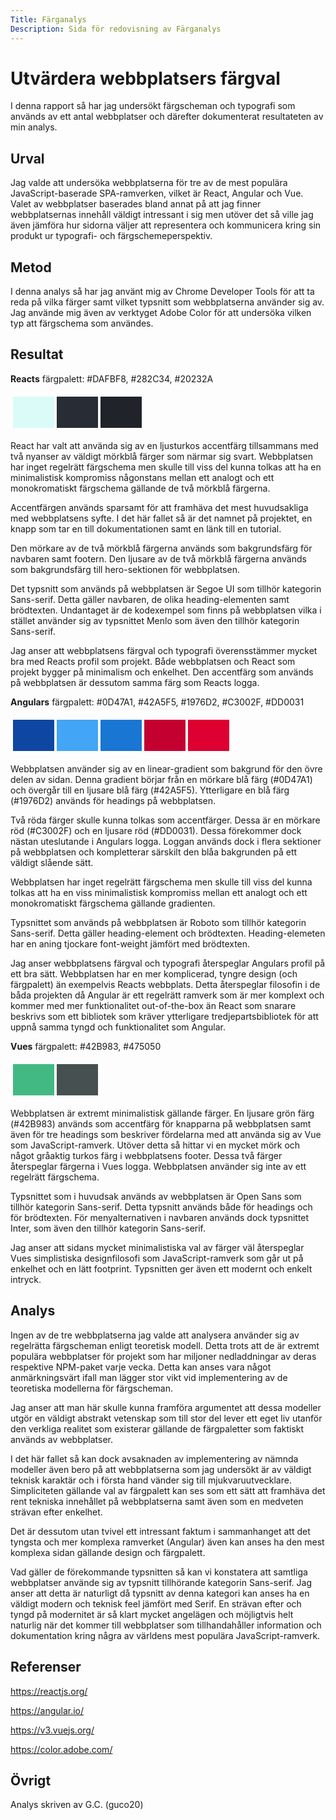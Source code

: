 ```yaml
---
Title: Färganalys
Description: Sida för redovisning av Färganalys
---
```


Utvärdera webbplatsers färgval
=======================

I denna rapport så har jag undersökt färgscheman och typografi som används av ett antal webbplatser och därefter dokumenterat resultateten av min analys.

Urval
-----------------------

Jag valde att undersöka webbplatserna för tre av de mest populära JavaScript-baserade SPA-ramverken, vilket är React, Angular och Vue. Valet av webbplatser baserades bland annat på att jag finner webbplatsernas innehåll väldigt intressant i sig men utöver det så ville jag även jämföra hur sidorna väljer att representera och kommunicera kring sin produkt ur typografi- och färgschemeperspektiv.

Metod
-----------------------

I denna analys så har jag använt mig av Chrome Developer Tools för att ta reda på vilka färger samt vilket typsnitt som webbplatserna använder sig av. Jag använde mig även av verktyget Adobe Color för att undersöka vilken typ att färgschema som användes.

Resultat
-----------------------
<b>Reacts</b> färgpalett: #DAFBF8, #282C34, #20232A

<table style="border-spacing: 4px; border-collapse: separate">
<tr>
<td style="height: 50px; width: 50px; background-color: #DAFBF8">
<td style="height: 50px; width: 50px; background-color: #282C34">
<td style="height: 50px; width: 50px; background-color: #20232A">
</tr>
</table>

React har valt att använda sig av en ljusturkos accentfärg tillsammans med två nyanser av väldigt mörkblå färger som närmar sig svart. Webbplatsen har inget regelrätt färgschema men skulle till viss del kunna tolkas att ha en minimalistisk kompromiss någonstans mellan ett analogt och ett monokromatiskt färgschema gällande de två mörkblå färgerna.

Accentfärgen används sparsamt för att framhäva det mest huvudsakliga med webbplatsens syfte. I det här fallet så är det namnet på projektet, en knapp som tar en till dokumentationen samt en länk till en tutorial.

Den mörkare av de två mörkblå färgerna används som bakgrundsfärg för navbaren samt footern. Den ljusare av de två mörkblå färgerna används som bakgrundsfärg till hero-sektionen för webbplatsen.

Det typsnitt som används på webbplatsen är Segoe UI som tillhör kategorin Sans-serif. Detta gäller navbaren, de olika heading-elementen samt brödtexten. Undantaget är de kodexempel som finns på webbplatsen vilka i stället använder sig av typsnittet Menlo som även den tillhör kategorin Sans-serif.

Jag anser att webbplatsens färgval och typografi överensstämmer mycket bra med Reacts profil som projekt. Både webbplatsen och React som projekt bygger på minimalism och enkelhet. Den accentfärg som används på webbplatsen är dessutom samma färg som Reacts logga.


<b>Angulars</b> färgpalett: #0D47A1, #42A5F5, #1976D2, #C3002F, #DD0031

<table style="border-spacing: 4px; border-collapse: separate">
<tr>
<td style="height: 50px; width: 50px; background-color: #0D47A1">
<td style="height: 50px; width: 50px; background-color: #42A5F5">
<td style="height: 50px; width: 50px; background-color: #1976D2">
<td style="height: 50px; width: 50px; background-color: #C3002F">
<td style="height: 50px; width: 50px; background-color: #DD0031">
</tr>
</table>

Webbplatsen använder sig av en linear-gradient som bakgrund för den övre delen av sidan. Denna gradient börjar från en mörkare blå färg (#0D47A1) och övergår till en ljusare blå färg (#42A5F5). Ytterligare en blå färg (#1976D2) används för headings på webbplatsen.

Två röda färger skulle kunna tolkas som accentfärger. Dessa är en mörkare röd (#C3002F) och en ljusare röd (#DD0031). Dessa förekommer dock nästan uteslutande i Angulars logga. Loggan används dock i flera sektioner på webbplatsen och kompletterar särskilt den blåa bakgrunden på ett väldigt slående sätt.

Webbplatsen har inget regelrätt färgschema men skulle till viss del kunna tolkas att ha en viss minimalistisk kompromiss mellan ett analogt och ett monokromatiskt färgschema gällande gradienten.

Typsnittet som används på webbplatsen är Roboto som tillhör kategorin Sans-serif. Detta gäller heading-element och brödtexten. Heading-elemeten har en aning tjockare font-weight jämfört med brödtexten.

Jag anser webbplatsens färgval och typografi återspeglar Angulars profil på ett bra sätt. Webbplatsen har en mer komplicerad, tyngre design (och färgpalett) än exempelvis Reacts webbplats. Detta återspeglar filosofin i de båda projekten då Angular är ett regelrätt ramverk som är mer komplext och kommer med mer funktionalitet out-of-the-box än React som snarare beskrivs som ett bibliotek som kräver ytterligare tredjepartsbibliotek för att uppnå samma tyngd och funktionalitet som Angular.

<b>Vues</b> färgpalett: #42B983, #475050

<table style="border-spacing: 4px; border-collapse: separate">
<tr>
<td style="height: 50px; width: 50px; background-color: #42B983">
<td style="height: 50px; width: 50px; background-color: #475050">
</tr>
</table>

Webbplatsen är extremt minimalistisk gällande färger. En ljusare grön färg (#42B983) används som accentfärg för knapparna på webbplatsen samt även för tre headings som beskriver fördelarna med att använda sig av Vue som JavaScript-ramverk. Utöver detta så hittar vi en mycket mörk och något gråaktig turkos färg i webbplatsens footer. Dessa två färger återspeglar färgerna i Vues logga. Webbplatsen använder sig inte av ett regelrätt färgschema.

Typsnittet som i huvudsak används av webbplatsen är Open Sans som tillhör kategorin Sans-serif. Detta typsnitt används både för headings och för brödtexten. För menyalternativen i navbaren används dock typsnittet Inter, som även den tillhör kategorin Sans-serif.

Jag anser att sidans mycket minimalistiska val av färger väl återspeglar Vues simplistiska designfilosofi som JavaScript-ramverk som går ut på enkelhet och en lätt footprint. Typsnitten ger även ett modernt och enkelt intryck.


Analys
-----------------------

Ingen av de tre webbplatserna jag valde att analysera använder sig av regelrätta färgscheman enligt teoretisk modell. Detta trots att de är extremt populära webbplatser för projekt som har miljoner nedladdningar av deras respektive NPM-paket varje vecka. Detta kan anses vara något anmärkningsvärt ifall man lägger stor vikt vid implementering av de teoretiska modellerna för färgscheman. 

Jag anser att man här skulle kunna framföra argumentet att dessa modeller utgör en väldigt abstrakt vetenskap som till stor del lever ett eget liv utanför den verkliga realitet som existerar gällande de färgpaletter som faktiskt används av webbplatser.

I det här fallet så kan dock avsaknaden av implementering av nämnda modeller även bero på att webbplatserna som jag undersökt är av väldigt teknisk karaktär och i första hand vänder sig till mjukvaruutvecklare. Simpliciteten gällande val av färgpalett kan ses som ett sätt att framhäva det rent tekniska innehållet på webbplatserna samt även som en medveten strävan efter enkelhet. 

Det är dessutom utan tvivel ett intressant faktum i sammanhanget att det tyngsta och mer komplexa ramverket (Angular) även kan anses ha den mest komplexa sidan gällande design och färgpalett.

Vad gäller de förekommande typsnitten så kan vi konstatera att samtliga webbplatser använde sig av typsnitt tillhörande kategorin Sans-serif. Jag anser att detta är naturligt då typsnitt av denna kategori kan anses ha en väldigt modern och teknisk feel jämfört med Serif. En strävan efter och tyngd på modernitet är så klart mycket angelägen och möjligtvis helt naturlig när det kommer till webbplatser som tillhandahåller information och dokumentation kring några av världens mest populära JavaScript-ramverk.


Referenser
-----------------------

https://reactjs.org/

https://angular.io/

https://v3.vuejs.org/

https://color.adobe.com/


Övrigt
-----------------------

Analys skriven av G.C. (guco20)